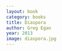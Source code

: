 ```yaml
---
layout: book
category: books
title: Diaspora
author: Greg Egan
year: 2013
image: diaspora.jpg
---
```

